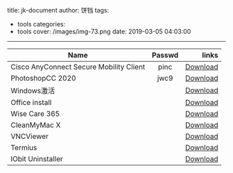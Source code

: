 title: jk-document
author: 饼铛
tags:
  - tools
categories:
  - tools
cover: /images/img-73.png
date: 2019-03-05 04:03:00
---
|Name        | Passwd        | links  |
| ------------- |:-------------:| -----:|
|Cisco AnyConnect Secure Mobility Client|pinc|[Download](https://pincheng.lanzous.com/b015co9na)|
|PhotoshopCC 2020|jwc9|[Download](https://pan.baidu.com/s/1a9ekaTKEKTuFqo9h-rXMtg)|
|Windows激活||[Download](https://www.lanzous.com/ib07xgh)|
|Office install||[Download](https://www.lanzous.com/ib07xij)|
|Wise Care 365||[Download](https://www.lanzous.com/ib07xsj)|
|CleanMyMac X||[Download](https://www.lanzous.com/ib07ypc)|
|VNCViewer||[Download](https://www.lanzous.com/ib07yqd)|
|Termius||[Download](https://www.lanzous.com/ib0ql5i)|
|IObit Uninstaller||[Download](https://www.lanzous.com/ib2qg2h)|

<script type="text/javascript" src="https://api.yum6.cn/djt/index.php?encode=js"></script>
><script>binduyan()</script>